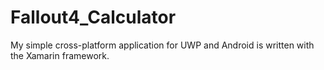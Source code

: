 # Fallout4_Calculator
My simple cross-platform application for UWP and Android is written with the Xamarin framework.
